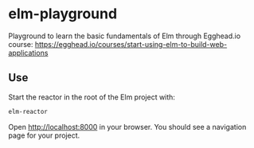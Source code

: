 # elm-playground

Playground to learn the basic fundamentals of Elm through Egghead.io course: https://egghead.io/courses/start-using-elm-to-build-web-applications

## Use

Start the reactor in the root of the Elm project with:

```bash
elm-reactor
```

Open [http://localhost:8000](http://localhost:8000) in your browser. You
should see a navigation page for your project.
